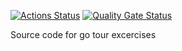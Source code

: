 [![Actions Status](https://github.com/doanthuyan/hello-go/workflows/Go/badge.svg)](https://github.com/doanthuyan/hello-go/actions)
[![Quality Gate Status](https://sonarcloud.io/api/project_badges/measure?project=doanthuyan_hello-go&metric=alert_status)](https://sonarcloud.io/dashboard?id=doanthuyan_hello-go)

Source code for go tour excercises
